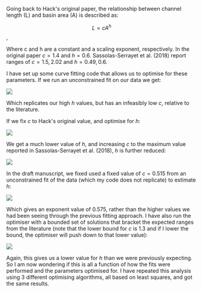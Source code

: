 Going back to Hack's original paper, the relationship between channel length (L) and basin area (A) is described as:

$$ L = cA^h $$,

Where c and h are a constant and a scaling exponent, respectively. In the original paper $c = 1.4$ and $h=0.6$. Sassolas-Serrayet et al. (2018) report ranges of $c = 1.5, 2.02$ and $h = 0.49,0.6$.

I have set up some curve fitting code that allows us to optimise for these parameters. If we run an unconstrained fit on our data we get:

![](1.png)

Which replicates our high $h$ values, but has an infeasibly low $c$, relative to the literature.

If we fix $c$ to Hack's original value, and optimise for $h$:

![](2.png)

We get a much lower value of $h$, and increasing $c$ to the maximum value reported in Sassolas-Serrayet et al. (2018), $h$ is further reduced:

![](3.png)

In the draft manuscript, we fixed used a fixed value of $c=0.515$ from an unconstrained fit of the data (which my code does not replicate) to estimate $h$:

![](4.png)

Which gives an exponent value of $0.575$, rather than the higher values we had been seeing through the previous fitting approach. I have also run the optimiser with a bounded set of solutions that bracket the expected ranges from the literature (note that the lower bound for $c$ is 1.3 and if I lower the bound, the optimiser will push down to that lower value):

![](5.png)

Again, this gives us a lower value for $h$ than we were previously expecting. So I am now wondering if this is all a function of how the fits were performed and the parameters optimised for. I have repeated this analysis using 3 different optimising algorithms, all based on least squares, and got the same results.
